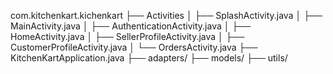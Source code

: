 com.kitchenkart.kichenkart
├── Activities
│   ├── SplashActivity.java
│   ├── MainActivity.java
│   ├── AuthenticationActivity.java
│   ├── HomeActivity.java
│   ├── SellerProfileActivity.java
│   ├── CustomerProfileActivity.java
│   └── OrdersActivity.java
├── KitchenKartApplication.java
├── adapters/
├── models/
├── utils/
